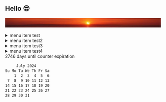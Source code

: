 ## Hello 😎
![banner](images/sunset.jpg)

<details><summary>menu item test</summary>

DH Tools: [dhtools](https://dhtools.org)

data description test
</details><details><summary>menu item test2</summary>
k
</details> 
<details><summary>menu item test3</summary>
<sub><sup><sub><sup><sub><sup><sub><sup><sub><sup><sub><sup><sub><sup><sub><sup>
b   b   b   b   b   b     a   a   a   a   a   a   a     b   b   b   b   b   b

  b   b   b   b   b     a   a   a   a   a   a   a   a     b   b   b   b   b  

                      a   a   a   a   a   a   a   a   a                      

  c   c   c   c   c     a   a   a   a   a   a   a   a     c   c   c   c   c  

c   c   c   c   c   c     a   a   a   R   L   a   a     c   c   c   c   c   c

  c   c   c   c   c   c     a   a   RRRRR L a   a     c   c   c   c   c   c  

c   c   c   c   c   c   c     a   a  RRR  L   a     c   c   c   c   c   c   c

  c   c   c   c   c   c   c         RRRRRLLL      c   c   c   c   c   c   c  

c   c   c   c   c   c   c     d   d RRRRR L   d     c   c   c   c   c   c   c

  c   c   c   c   c   c     d   d   dRRRd   d   d     c   c   c   c   c   c  

c   c   c   c   c   c     d   d   d  RRR  d   d   d     c   c   c   c   c   c

  c   c   c   c   c     d   d   d   dRRRd   d   d   d     c   c   c   c   c  

                      d   d   d   d  RRR  d   d   d   d                      

  b   b   b   b   b     d   d   d   RRRRR   d   d   d     b   b   b   b   b  

b   b   b   b   b   b     d   d   d   d   d   d   d     b   b   b   b   b   b

  b   b   b   b   b   b     d   d   d   d   d   d     b   b   b   b   b   b  

b   b   b   b   b   b   b     d   d   d   d   d     b   b   b   b   b   b   b

  b   b   b   b   b   b   b                       b   b   b   b   b   b   b  

b   b   b   b   b   b   b     a   a   a   a   a     b   b   b   b   b   b   b

  b   b   b   b   b   b     a   a   a   a   a   a     b   b   b   b   b   b  

b   b   b   b   b   b     a   a   a   a   a   a   a     b   b   b   b   b   b

  b   b   b   b   b     a   a   a   a   a   a   a   a     b   b   b   b   b  

                      a   a   a   a   a   a   a   a   a                      

  c   c   c   c   c     a   a   a   a   a   a   a   a     c   c   c   c   c  
</sup></sub></sup></sub></sup></sub></sup></sub></sup></sub></sup></sub></sup></sub></sup></sub>
</details>
<details><summary>menu item test4</summary>

Markdown | Less | Pretty
--- | --- | ---
*Still* | `renders` | **nicely**
1 | 2 | 3

</details> 
<!---
<details><summary>menu item test5</summary>

Normal text
<sub><sup>Small text</sup></sub>
<sub><sup><sub><sup>Tiny text</sup></sub></sup></sub>
<sub><sup><sub><sup><sub><sup><sub><sup><sub><sup><sub><sup><sub><sup><sub><sup>REALLY SMALL TEXT</sup></sub></sup></sub></sup></sub></sup></sub></sup></sub></sup></sub></sup></sub></sup></sub>

</details> 
-->2746 days until counter expiration

````
     July 2024        
Su Mo Tu We Th Fr Sa  
    1  2  3  4  5  6  
 7  8  9 10 11 12 13  
14 15 16 17 18 19 20  
21 22 23 24 25 26 27  
28 29 30 31           
                      
